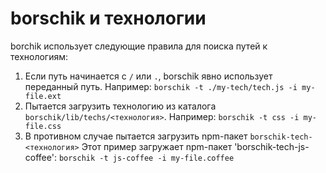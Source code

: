 # borschik и технологии

borchik использует следующие правила для поиска путей к технологиям:

1. Если путь начинается с `/` или `.`, borschik явно использует переданный путь. Например: `borschik -t ./my-tech/tech.js -i my-file.ext`
2. Пытается загрузить технологию из каталога `borschik/lib/techs/<технология>`. Например: `borschik -t css -i my-file.css`
3. В противном случае пытается загрузить npm-пакет `borschik-tech-<технология>` Этот пример загружает npm-пакет 'borschik-tech-js-coffee': `borschik -t js-coffee -i my-file.coffee`

    